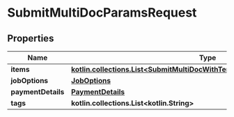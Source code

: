 
# SubmitMultiDocParamsRequest

## Properties
| Name | Type | Description | Notes |
| ------------ | ------------- | ------------- | ------------- |
| **items** | [**kotlin.collections.List&lt;SubmitMultiDocWithTemplateParamsRequestItemsInner&gt;**](SubmitMultiDocWithTemplateParamsRequestItemsInner.md) |  |  |
| **jobOptions** | [**JobOptions**](JobOptions.md) |  |  |
| **paymentDetails** | [**PaymentDetails**](PaymentDetails.md) |  |  [optional] |
| **tags** | **kotlin.collections.List&lt;kotlin.String&gt;** |  |  [optional] |



